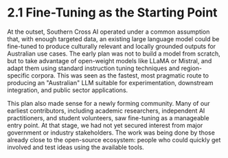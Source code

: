 # 2.1 Fine-Tuning as the Starting Point

At the outset, Southern Cross AI operated under a common assumption that, with enough targeted data, an existing large language model could be fine-tuned to produce culturally relevant and locally grounded outputs for Australian use cases. The early plan was not to build a model from scratch, but to take advantage of open-weight models like LLaMA or Mistral, and adapt them using standard instruction tuning techniques and region-specific corpora. This was seen as the fastest, most pragmatic route to producing an "Australian" LLM suitable for experimentation, downstream integration, and public sector applications.

This plan also made sense for a newly forming community. Many of our earliest contributors, including academic researchers, independent AI practitioners, and student volunteers, saw fine-tuning as a manageable entry point. At that stage, we had not yet secured interest from major government or industry stakeholders. The work was being done by those already close to the open-source ecosystem: people who could quickly get involved and test ideas using the available tools.

